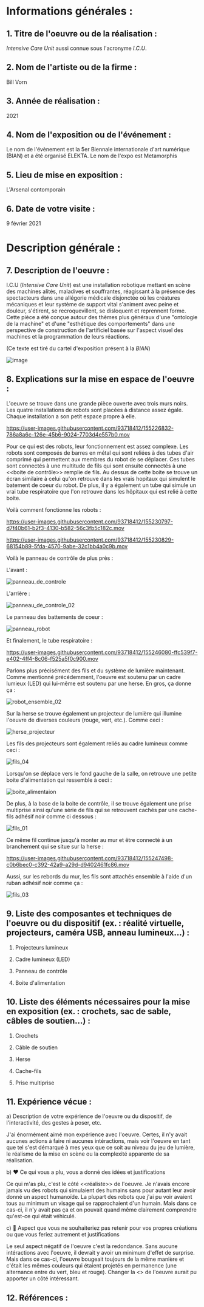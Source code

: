 # Informations générales :


## 1. Titre de l'oeuvre ou de la réalisation :

*Intensive Care Unit* aussi connue sous l'acronyme *I.C.U*. 


## 2. Nom de l'artiste ou de la firme :

Bill Vorn


## 3. Année de réalisation :

2021


## 4. Nom de l'exposition ou de l'événement :

Le nom de l'évènement est la 5er Biennale internationale d'art numérique (BIAN) et a été organisé ELEKTA. Le nom de l'expo est Metamorphis 


## 5. Lieu de mise en exposition :

L'Arsenal contomporain 


## 6. Date de votre visite : 

9 février 2021


# Description générale :


## 7. Description de l'oeuvre :  

I.C.U (*Intensive Care Unit*) est une installation robotique mettant en scène des machines alités, maladives et souffrantes, réagissant à la présence des spectacteurs dans une allégorie médicale disjonctée où les créatures mécaniques et leur système de support vital s'animent avec peine et douleur, s'étirent, se recroquevillent, se disloquent et reprennent forme. Cette pièce a été conçue autour des thèmes plus généraux d'une "ontologie de la machine" et d'une "esthétique des comportements" dans une perspective de construction de l'artificiel basée sur l'aspect visuel des machines et la programmation de leurs réactions.
 
(Ce texte est tiré du cartel d'exposition présent à la *BIAN*)
 
![image](https://user-images.githubusercontent.com/93718412/155224828-bc19619e-6dde-48c6-b1a9-7aafd4c4dfab.png)


## 8. Explications sur la mise en espace de l'oeuvre : 

L'oeuvre se trouve dans une grande pièce ouverte avec trois murs noirs. Les quatre installations de robots sont placées à distance assez égale. Chaque installation a son petit espace propre à elle. 

https://user-images.githubusercontent.com/93718412/155226832-786a8a6c-126e-45b6-9024-7703d4e557b0.mov

Pour ce qui est des robots, leur fonctionnement est assez complexe. Les robots sont composés de barres en métal qui sont reliées à des tubes d'air comprimé qui permettent aux membres du robot de se déplacer. Ces tubes sont connectés à une multitude de fils qui sont ensuite connectés à une <<boite de contrôle>> remplie de fils. Au dessus de cette boite se trouve un écran similaire à celui qu'on retrouve dans les vrais hopitaux qui simulent le batement de coeur du robot. De plus, il y a également un tube qui simule un vrai tube respiratoire que l'on retrouve dans les hôpitaux qui est relié à cette boite. 


Voilà comment fonctionne les robots : 


https://user-images.githubusercontent.com/93718412/155230797-d7f40b61-b2f3-4130-b582-56c3fb5c182c.mov

https://user-images.githubusercontent.com/93718412/155230829-68154b89-5fda-4570-9abe-32c1bb4a0c9b.mov


Voilà le panneau de contrôle de plus près : 

L'avant : 

![panneau_de_controle](https://user-images.githubusercontent.com/93718412/155231341-a38d03fc-87f9-4ea0-b894-05bc3f48d2ba.jpeg)

L'arrière : 

![panneau_de_controle_02](https://user-images.githubusercontent.com/93718412/155247797-28a21a34-8276-4942-ab9d-e0a7f4f56d06.jpeg)


Le panneau des battements de coeur :

![panneau_robot](https://user-images.githubusercontent.com/93718412/155231066-7562a0cd-46af-481a-b70f-e4e5a604133d.jpeg)


Et finalement, le tube respiratoire : 

https://user-images.githubusercontent.com/93718412/155246080-ffc539f7-e402-4ff4-8c06-f525a5f0c900.mov


Parlons plus précisément des fils et du système de lumière maintenant. Comme mentionné précédemment, l'oeuvre est soutenu par un cadre lumieux (LED) qui lui-même est soutenu par une herse. En gros, ça donne ça :

![robot_ensemble_02](https://user-images.githubusercontent.com/93718412/155248073-48c91422-b088-4415-92f7-b262dcdc5376.jpeg)


Sur la herse se trouve également un projecteur de lumière qui illumine l'oeuvre de diverses couleurs (rouge, vert, etc.). Comme ceci : 

![herse_projecteur](https://user-images.githubusercontent.com/93718412/155246974-471a7f6d-6796-4b0c-8011-0ce7cf5be2d2.jpeg)


Les fils des projecteurs sont également reliés au cadre lumineux comme ceci : 

![fils_04](https://user-images.githubusercontent.com/93718412/155249177-219f422a-c276-4b96-b57e-d9ad15624871.jpeg)


Lorsqu'on se déplace vers le fond gauche de la salle, on retrouve une petite boite d'alimentation qui ressemble à ceci : 

![boite_alimentaion](https://user-images.githubusercontent.com/93718412/155246415-cb0c25e5-0fd5-4d63-ab54-1f0abb839ed9.jpeg)


De plus, à la base de la boite de contrôle, il se trouve également une prise multiprise ainsi qu'une série de fils qui se retrouvent cachés par une cache-fils adhésif noir comme ci dessous : 

![fils_01](https://user-images.githubusercontent.com/93718412/155247310-1fc8f1d8-4d01-4bfb-8167-1d2bdfdf495f.jpeg)


Ce même fil continue jusqu'à monter au mur et être connecté à un branchement qui se situe sur la herse : 

https://user-images.githubusercontent.com/93718412/155247498-c0b6bec0-c392-42a9-a29d-d9402461fc86.mov


Aussi, sur les rebords du mur, les fils sont attachés ensemble à l'aide d'un ruban adhésif noir comme ça : 

![fils_03](https://user-images.githubusercontent.com/93718412/155247826-785b462f-a515-40bb-880b-1f9eb9dcaab3.jpeg)


## 9. Liste des composantes et techniques de l'oeuvre ou du dispositif (ex. : réalité virtuelle, projecteurs, caméra USB, anneau lumineux...) :

1. Projecteurs lumineux 

2. Cadre lumineux (LED) 

3. Panneau de contrôle 

4. Boite d'alimentation


## 10. Liste des éléments nécessaires pour la mise en exposition (ex. : crochets, sac de sable, câbles de soutien...) :

1. Crochets 

2. Câble de soutien 

3. Herse 

4. Cache-fils 

5. Prise multiprise 


## 11. Expérience vécue :

 a) Description de votre expérience de l'oeuvre ou du dispositif, de l'interactivité, des gestes à poser, etc. 
 
J'ai énormément aimé mon expérience avec l'oeuvre. Certes, il n'y avait aucunes actions à faire ni aucunes intéractions, mais voir l'oeuvre en tant que tel s'est démarqué à mes yeux que ce soit au niveau du jeu de lumière, le réalisme de la mise en scène ou la complexité apparente de sa réalisation. 

 b) ❤️ Ce qui vous a plu, vous a donné des idées et justifications
 
Ce qui m'as plu, c'est le côté <<réaliste>> de l'oeuvre. Je n'avais encore jamais vu des robots qui simulaient des humains sans pour autant leur avoir donné un aspect humanoïde. La plupart des robots que j'ai pu voir avaient tous au minimum un visage qui se rapprochaient d'un humain. Mais dans ce cas-ci, il n'y avait pas ça et on pouvait quand même clairement comprendre qu'est-ce qui était véhiculé. 

 c) 🤔 Aspect que vous ne souhaiteriez pas retenir pour vos propres créations ou que vous feriez autrement et justifications
 
 Le seul aspect négatif de l'oeuvre c'est la redondance. Sans aucune intéractions avec l'oeuvre, il devrait y avoir un minimum d'effet de surprise. Mais dans ce cas-ci, l'oeuvre bougeait toujours de la même manière et c'était les mêmes couleurs qui étaient projetés en permanence (une alternance entre du vert, bleu et rouge). Changer la <<routine>> de l'oeuvre aurait pu apporter un côté intéressant. 
 
 
 
 

 ## 12. Références :
 
 
 
 
 




